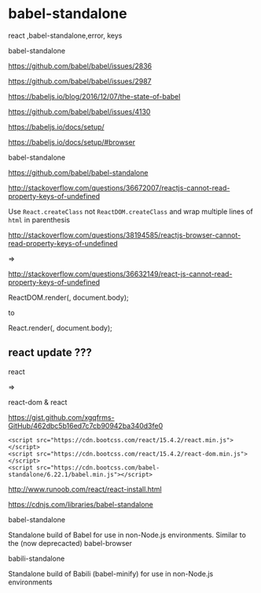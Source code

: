 # babel-standalone

react ,babel-standalone,error, keys







babel-standalone



https://github.com/babel/babel/issues/2836

https://github.com/babel/babel/issues/2987

https://babeljs.io/blog/2016/12/07/the-state-of-babel

https://github.com/babel/babel/issues/4130



https://babeljs.io/docs/setup/

https://babeljs.io/docs/setup/#browser

babel-standalone

<script src="https://unpkg.com/babel-standalone@6/babel.min.js"></script>


https://github.com/babel/babel-standalone







http://stackoverflow.com/questions/36672007/reactjs-cannot-read-property-keys-of-undefined


Use `React.createClass` not `ReactDOM.createClass` and wrap multiple lines of `html` in parenthesis




http://stackoverflow.com/questions/38194585/reactjs-browser-cannot-read-property-keys-of-undefined


<script src="https://cdn.bootcss.com/babel-core/6.1.19/browser.min.js"></script>

=>

<script src="https://cdnjs.cloudflare.com/ajax/libs/babel-core/5.8.34/browser.min.js"></script>


<script src="https://unpkg.com/babel-standalone@6/babel.min.js"></script>






http://stackoverflow.com/questions/36632149/react-js-cannot-read-property-keys-of-undefined

<script src="https://cdnjs.cloudflare.com/ajax/libs/react/0.13.3/react.min.js"></script>
<script src="https://cdnjs.cloudflare.com/ajax/libs/babel-core/5.8.29/browser.js"></script>


ReactDOM.render(<HelloWorld/>, document.body);

to

React.render(<HelloWorld/>, document.body);



## react update ???

react

=>

react-dom & react

<script src="https://cdnjs.cloudflare.com/ajax/libs/react/0.14.0/react-dom.min.js" integrity="sha256-WAF2l7XD87YxXKIohq+9ZUbXRjIcAT0aYy5hx/ByOAU=" crossorigin="anonymous"></script>


<script src="https://cdnjs.cloudflare.com/ajax/libs/react/0.14.0/react.min.js" integrity="sha256-FRx/Usn52Ipt/CO/41IH/Zvb+IDRGGR5sEYDrEGrAhg=" crossorigin="anonymous"></script>





https://gist.github.com/xgqfrms-GitHub/462dbc5b16ed7c7cb90942ba340d3fe0 



```
<script src="https://cdn.bootcss.com/react/15.4.2/react.min.js"></script>
<script src="https://cdn.bootcss.com/react/15.4.2/react-dom.min.js"></script>
<script src="https://cdn.bootcss.com/babel-standalone/6.22.1/babel.min.js"></script>
``` 
http://www.runoob.com/react/react-install.html




https://cdnjs.com/libraries/babel-standalone



babel-standalone

Standalone build of Babel for use in non-Node.js environments. Similar to the (now deprecacted) babel-browser

<script src="https://cdnjs.cloudflare.com/ajax/libs/babel-standalone/6.23.1/babel.min.js"></script>
babili-standalone

Standalone build of Babili (babel-minify) for use in non-Node.js environments

<script src="https://cdnjs.cloudflare.com/ajax/libs/babili-standalone/0.0.10/babili.min.js"></script>









